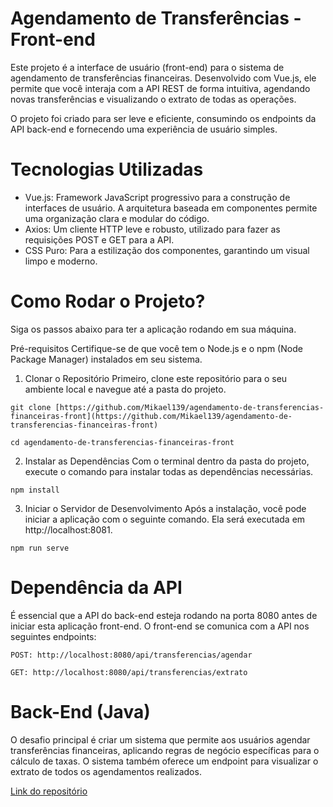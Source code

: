 # Agendamento de Transferências - Front-end
Este projeto é a interface de usuário (front-end) para o sistema de agendamento de transferências financeiras. Desenvolvido com Vue.js, ele permite que você interaja com a API REST de forma intuitiva, agendando novas transferências e visualizando o extrato de todas as operações.

O projeto foi criado para ser leve e eficiente, consumindo os endpoints da API back-end e fornecendo uma experiência de usuário simples.

# Tecnologias Utilizadas
- Vue.js: Framework JavaScript progressivo para a construção de interfaces de usuário. A arquitetura baseada em componentes permite uma organização clara e modular do código.
- Axios: Um cliente HTTP leve e robusto, utilizado para fazer as requisições POST e GET para a API.
- CSS Puro: Para a estilização dos componentes, garantindo um visual limpo e moderno.

# Como Rodar o Projeto?
Siga os passos abaixo para ter a aplicação rodando em sua máquina.

Pré-requisitos
Certifique-se de que você tem o Node.js e o npm (Node Package Manager) instalados em seu sistema.

1. Clonar o Repositório
Primeiro, clone este repositório para o seu ambiente local e navegue até a pasta do projeto.
```
git clone [https://github.com/Mikael139/agendamento-de-transferencias-financeiras-front](https://github.com/Mikael139/agendamento-de-transferencias-financeiras-front)
```
```
cd agendamento-de-transferencias-financeiras-front
```

2. Instalar as Dependências
Com o terminal dentro da pasta do projeto, execute o comando para instalar todas as dependências necessárias.
```
npm install
```

3. Iniciar o Servidor de Desenvolvimento
Após a instalação, você pode iniciar a aplicação com o seguinte comando. Ela será executada em http://localhost:8081.
```
npm run serve
```

# Dependência da API
É essencial que a API do back-end esteja rodando na porta 8080 antes de iniciar esta aplicação front-end. O front-end se comunica com a API nos seguintes endpoints:
```
POST: http://localhost:8080/api/transferencias/agendar
```
```
GET: http://localhost:8080/api/transferencias/extrato
```

# Back-End (Java)
O desafio principal é criar um sistema que permite aos usuários agendar transferências financeiras, aplicando regras de negócio específicas para o cálculo de taxas. O sistema também oferece um endpoint para visualizar o extrato de todos os agendamentos realizados.

[Link do repositório](https://github.com/Mikael139/agendamento-de-transferencias-financeiras)
